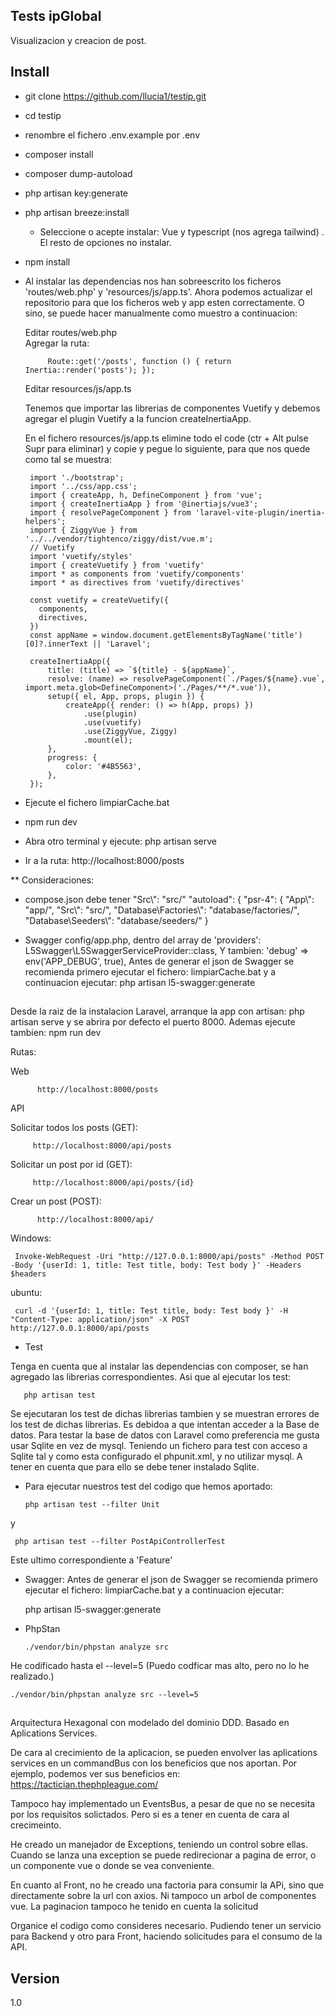 ## Tests ipGlobal
Visualizacion y creacion de post.

## Install
 - git clone https://github.com/llucia1/testip.git
 - cd testip
 - renombre el fichero .env.example por .env
 - composer install
 - composer dump-autoload
 - php artisan key:generate
 - php artisan breeze:install
 
   * Seleccione o acepte instalar: Vue y typescript (nos agrega tailwind) . El resto de opciones no instalar.
 - npm install

 


 - Al instalar las dependencias nos han sobreescrito los ficheros 'routes/web.php' y 'resources/js/app.ts'.
   Ahora podemos actualizar el repositorio para que los ficheros web y app esten correctamente. 
   O sino, se puede hacer manualmente como muestro a continuacion:
 
    Editar routes/web.php   
    Agregar la ruta:
 
        
 
            Route::get('/posts', function () { return Inertia::render('posts'); });
 

    Editar resources/js/app.ts
    
    Tenemos que importar las librerias de componentes Vuetify y debemos agregar el plugin Vuetify a la funcion createInertiaApp.
    
    En el fichero resources/js/app.ts 
    elimine todo el code (ctr + Alt   pulse   Supr para eliminar) y copie y pegue lo siguiente, para que nos quede como tal se muestra: 
        
        



        import './bootstrap'; 
        import '../css/app.css'; 
        import { createApp, h, DefineComponent } from 'vue';
        import { createInertiaApp } from '@inertiajs/vue3';
        import { resolvePageComponent } from 'laravel-vite-plugin/inertia-helpers';
        import { ZiggyVue } from '../../vendor/tightenco/ziggy/dist/vue.m';
        // Vuetify
        import 'vuetify/styles'
        import { createVuetify } from 'vuetify'
        import * as components from 'vuetify/components'
        import * as directives from 'vuetify/directives'
        
        const vuetify = createVuetify({
          components,
          directives,
        })
        const appName = window.document.getElementsByTagName('title')[0]?.innerText || 'Laravel';
        
        createInertiaApp({
            title: (title) => `${title} - ${appName}`,
            resolve: (name) => resolvePageComponent(`./Pages/${name}.vue`, import.meta.glob<DefineComponent>('./Pages/**/*.vue')),
            setup({ el, App, props, plugin }) {
                createApp({ render: () => h(App, props) })
                    .use(plugin)
                    .use(vuetify)
                    .use(ZiggyVue, Ziggy)
                    .mount(el);
            },
            progress: {
                color: '#4B5563',
            },
        });





 - Ejecute el fichero limpiarCache.bat
 - npm run dev
 - Abra otro terminal y ejecute: php artisan serve
 - Ir a la ruta: http://localhost:8000/posts

    
    
** Consideraciones:
- compose.json debe tener "Src\\": "src/"
    "autoload": {
        "psr-4": {
            "App\\": "app/",
            "Src\\": "src/",
            "Database\\Factories\\": "database/factories/",
            "Database\\Seeders\\": "database/seeders/"
        }
    
- Swagger
 config/app.php, dentro del array de 'providers':
    L5Swagger\L5SwaggerServiceProvider::class,
 Y tambien: 'debug' => env('APP_DEBUG', true),
 Antes de generar el json de Swagger se recomienda primero ejecutar el fichero: limpiarCache.bat 
 y a continuacion ejecutar:
 php artisan l5-swagger:generate


## 
Desde la raiz de la instalacion Laravel, arranque la app con artisan: php artisan serve y se abrira por defecto el puerto 8000.
Ademas ejecute tambien: npm run dev

 Rutas:
 
 
 Web

          http://localhost:8000/posts
    
 API

Solicitar todos los posts (GET):

         http://localhost:8000/api/posts


Solicitar un post por id (GET):

         http://localhost:8000/api/posts/{id}
 
 
Crear un post (POST):

          http://localhost:8000/api/

   

Windows:

     Invoke-WebRequest -Uri "http://127.0.0.1:8000/api/posts" -Method POST -Body '{userId: 1, title: Test title, body: Test body }' -Headers $headers
ubuntu:

     curl -d '{userId: 1, title: Test title, body: Test body }' -H "Content-Type: application/json" -X POST http://127.0.0.1:8000/api/posts




- Test

Tenga en cuenta que al instalar las dependencias con composer, se han agregado las librerias correspondientes. 
Asi que al ejecutar los test:


       php artisan test
    
    
Se ejecutaran los test de dichas librerias tambien y se muestran errores de los test de dichas librerias. Es debidoa a que intentan acceder a la Base de datos. 
Para testar la base de datos con Laravel como preferencia me gusta usar Sqlite en vez de mysql. 
Teniendo un fichero para test con acceso a Sqlite tal y como esta configurado el phpunit.xml, y no utilizar mysql.
A tener en cuenta que para ello se debe tener instalado Sqlite.



- Para ejecutar nuestros test del codigo que hemos aportado:

 
      php artisan test --filter Unit 
    
 y 
 
     php artisan test --filter PostApiControllerTest
    
 Este ultimo correspondiente a 'Feature'


 - Swagger: 
Antes de generar el json de Swagger se recomienda primero ejecutar el fichero: 
    limpiarCache.bat 
 y a continuacion ejecutar:
 
    php artisan l5-swagger:generate

  - PhpStan
  
        ./vendor/bin/phpstan analyze src 
        
 He codificado hasta el --level=5 (Puedo codficar mas alto, pero no lo he realizado.)
 
    ./vendor/bin/phpstan analyze src --level=5
 

## 
Arquitectura Hexagonal con modelado del dominio DDD.
Basado en Aplications Services. 

De cara al crecimiento de la aplicacion, se pueden envolver las aplications services en un commandBus con los beneficios que nos aportan. Por ejemplo, podemos ver sus beneficios en: https://tactician.thephpleague.com/

Tampoco hay implementado un EventsBus, a pesar de que no se necesita por los requisitos solictados. Pero si es a tener en cuenta de cara al crecimeinto.

He creado un manejador de Exceptions, teniendo un control sobre ellas. Cuando se lanza una exception se puede redirecionar a pagina de error, o un componente vue o donde se vea conveniente.

En cuanto al Front, no he creado una factoria para consumir la APi, sino que directamente sobre la url con axios. Ni tampoco un arbol de componentes vue.
La paginacion tampoco he tenido en cuenta la solicitud 

Organice el codigo como consideres necesario. Pudiendo tener un servicio para Backend y otro para Front, haciendo solicitudes para el consumo de la API.






## Version
1.0

